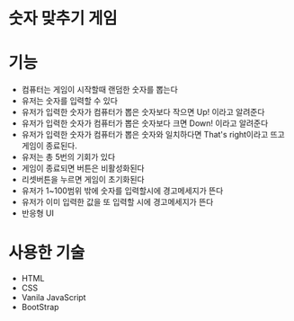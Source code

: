 # 숫자 맞추기 게임



# 기능 

+ 컴퓨터는 게임이 시작할때 랜덤한 숫자를 뽑는다
+ 유저는 숫자를 입력할 수 있다
+ 유저가 입력한 숫자가 컴퓨터가 뽑은 숫자보다 작으면 Up! 이라고 알려준다
+ 유저가 입력한 숫자가 컴퓨터가 뽑은 숫자보다 크면 Down! 이라고 알려준다
+ 유저가 입력한 숫자가 컴퓨터가 뽑은 숫자와 일치하다면 That's right이라고 뜨고 게임이 종료된다.
+ 유저는 총 5번의 기회가 있다
+ 게임이 종료되면 버튼은 비활성화된다
+ 리셋버튼을 누르면 게임이 초기화된다
+ 유저가 1~100범위 밖에 숫자를 입력할시에 경고메세지가 뜬다
+ 유저가 이미 입력한 값을 또 입력할 시에 경고메세지가 뜬다
+ 반응형 UI


# 사용한 기술 

+ HTML
+ CSS
+ Vanila JavaScript
+ BootStrap
